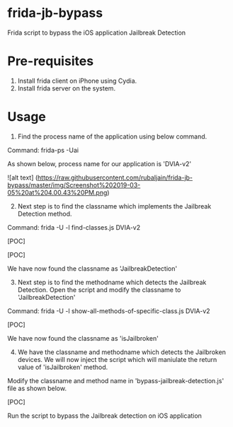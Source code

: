 # frida-jb-bypass
Frida script to bypass the iOS application Jailbreak Detection

# Pre-requisites

1. Install frida client on iPhone using Cydia.
2. Install frida server on the system.

# Usage

1. Find the process name of the application using below command.

Command: frida-ps -Uai

As shown below, process name for our application is 'DVIA-v2'

![alt text] (https://raw.githubusercontent.com/rubaljain/frida-jb-bypass/master/img/Screenshot%202019-03-05%20at%204.00.43%20PM.png)


2. Next step is to find the classname which implements the Jailbreak Detection method.

Command: frida -U -l find-classes.js DVIA-v2

[POC]

[POC]

We have now found the classname as 'JailbreakDetection'

3. Next step is to find the methodname which detects the Jailbreak Detection. Open the script and modify the classname to 'JailbreakDetection'

Command: frida -U -l show-all-methods-of-specific-class.js DVIA-v2

[POC]

We have now found the classname as 'isJailbroken'

4. We have the classname and methodname which detects the Jailbroken devices. We will now inject the script which will maniulate the return value of 'isJailbroken' method.

Modify the classname and method name in 'bypass-jailbreak-detection.js' file as shown below.

[POC]

Run the script to bypass the Jailbreak detection on iOS application

